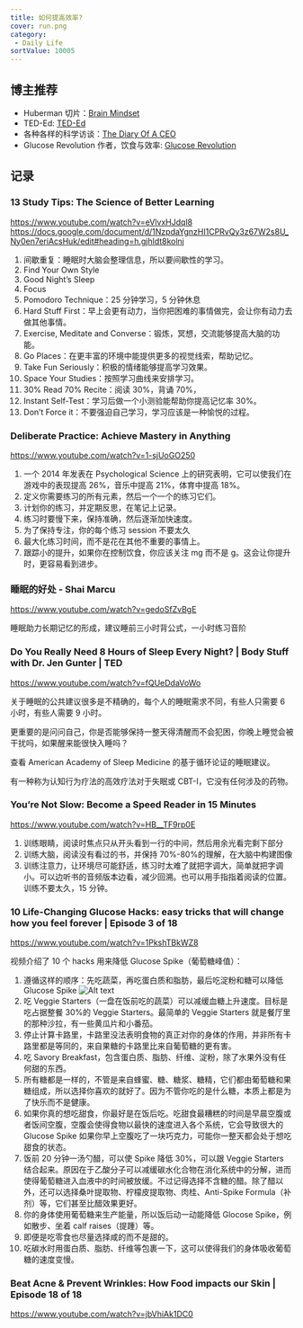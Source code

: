 ```yaml
---
title: 如何提高效率?
cover: run.png
category:
 - Daily Life
sortValue: 10005
---
```


## 博主推荐

- Huberman 切片：[Brain Mindset](https://www.youtube.com/@brain.mindset)
- TED-Ed: [TED-Ed](https://www.youtube.com/@TEDEd)
- 各种各样的科学访谈：[The Diary Of A CEO](https://www.youtube.com/@TheDiaryOfACEO)
- Glucose Revolution 作者，饮食与效率: [Glucose Revolution](https://www.youtube.com/@GlucoseRevolution)

## 记录

### 13 Study Tips: The Science of Better Learning

<https://www.youtube.com/watch?v=eVlvxHJdql8>
<https://docs.google.com/document/d/1NzpdaYgnzHI1CPRvQy3z67W2s8U_Ny0en7eriAcsHuk/edit#heading=h.gjhldt8kolnj>

1. 间歇重复：睡眠时大脑会整理信息，所以要间歇性的学习。
2. Find Your Own Style
3. Good Night’s Sleep
4. Focus
5. Pomodoro Technique：25 分钟学习，5 分钟休息
6. Hard Stuff First：早上会更有动力，当你把困难的事情做完，会让你有动力去做其他事情。
7. Exercise, Meditate and Converse：锻炼，冥想，交流能够提高大脑的功能。
8. Go Places：在更丰富的环境中能提供更多的视觉线索，帮助记忆。
9. Take Fun Seriously：积极的情绪能够提高学习效果。
10. Space Your Studies：按照学习曲线来安排学习。
11. 30% Read 70% Recite：阅读 30%，背诵 70%，
12. Instant Self-Test：学习后做一个小测验能帮助你提高记忆率 30%。
13. Don’t Force it：不要强迫自己学习，学习应该是一种愉悦的过程。

### Deliberate Practice: Achieve Mastery in Anything

<https://www.youtube.com/watch?v=1-sjUoGO250>

1. 一个 2014 年发表在 Psychological Science 上的研究表明，它可以使我们在游戏中的表现提高 26%，音乐中提高 21%，体育中提高 18%。
2. 定义你需要练习的所有元素，然后一个一个的练习它们。
3. 计划你的练习，并定期反思，在笔记上记录。
4. 练习时要慢下来，保持准确，然后逐渐加快速度。
5. 为了保持专注，你的每个练习 session 不要太久
6. 最大化练习时间，而不是花在其他不重要的事情上。
7. 跟踪小的提升，如果你在控制饮食，你应该关注 mg 而不是 g。这会让你提升时，更容易看到进步。

### 睡眠的好处 - Shai Marcu

<https://www.youtube.com/watch?v=gedoSfZvBgE>

睡眠助力长期记忆的形成，建议睡前三小时背公式，一小时练习音阶

### Do You Really Need 8 Hours of Sleep Every Night? | Body Stuff with Dr. Jen Gunter | TED

<https://www.youtube.com/watch?v=fQUeDdaVoWo>

关于睡眠的公共建议很多是不精确的，每个人的睡眠需求不同，有些人只需要 6 小时，有些人需要 9 小时。

更重要的是问问自己，你是否能够保持一整天得清醒而不会犯困，你晚上睡觉会被干扰吗，如果醒来能很快入睡吗？

查看 American Academy of Sleep Medicine 的基于循环论证的睡眠建议。

有一种称为认知行为疗法的高效疗法对于失眠或 CBT-I，它没有任何涉及的药物。

### You’re Not Slow: Become a Speed Reader in 15 Minutes

<https://www.youtube.com/watch?v=HB__TF9rp0E>

1. 训练眼睛，阅读时焦点只从开头看到一行的中间，然后用余光看完剩下部分
2. 训练大脑，阅读没有看过的书，并保持 70%-80%的理解，在大脑中构建图像
3. 训练注意力，让环境尽可能舒适，练习时太难了就把字调大，简单就把字调小。可以边听书的音频版本边看，减少回溯。也可以用手指指着阅读的位置。训练不要太久，15 分钟。

### 10 Life-Changing Glucose Hacks: easy tricks that will change how you feel forever | Episode 3 of 18

<https://www.youtube.com/watch?v=1PkshTBkWZ8>

视频介绍了 10 个 hacks 用来降低 Glucose Spike（葡萄糖峰值）：

1. 遵循这样的顺序：先吃蔬菜，再吃蛋白质和脂肪，最后吃淀粉和糖可以降低 Glucose Spike
   ![Alt text](image.png)
2. 吃 Veggie Starters（一盘在饭前吃的蔬菜）可以减缓血糖上升速度。目标是吃占据整餐 30%的 Veggie Starters。最简单的 Veggie Starters 就是餐厅里的那种沙拉，有一些黄瓜片和小番茄。
3. 停止计算卡路里，卡路里没法表明食物的真正对你的身体的作用，并非所有卡路里都是等同的，来自果糖的卡路里比来自葡萄糖的更有害。
4. 吃 Savory Breakfast，包含蛋白质、脂肪、纤维、淀粉，除了水果外没有任何甜的东西。
5. 所有糖都是一样的，不管是来自蜂蜜、糖、糖浆、糖精，它们都由葡萄糖和果糖组成，所以选择你喜欢的就好了。因为不管你吃的是什么糖，本质上都是为了快乐而不是健康。
6. 如果你真的想吃甜食，你最好是在饭后吃。吃甜食最糟糕的时间是早晨空腹或者饭间空腹，空腹会使得食物以最快的速度进入各个系统，它会导致很大的 Glucose Spike 如果你早上空腹吃了一块巧克力，可能你一整天都会处于想吃甜食的状态。
7. 饭前 20 分钟一汤勺醋，可以使 Spike 降低 30%，可以跟 Veggie Starters 结合起来。原因在于乙酸分子可以减缓碳水化合物在消化系统中的分解，进而使得葡萄糖进入血液中的时间被放缓。不过记得选择不含糖的醋。除了醋以外，还可以选择桑叶提取物、柠檬皮提取物、肉桂、Anti-Spike Formula（补剂）等，它们甚至比醋效果更好。
8. 你的身体使用葡萄糖来生产能量，所以饭后动一动能降低 Glocose Spike，例如散步、坐着 calf raises（提踵）等。
9. 即便是吃零食也尽量选择咸的而不是甜的。
10. 吃碳水时用蛋白质、脂肪、纤维等包裹一下，这可以使得我们的身体吸收葡萄糖的速度变慢。

### Beat Acne & Prevent Wrinkles: How Food impacts our Skin | Episode 18 of 18

<https://www.youtube.com/watch?v=jbVhiAk1DC0>
